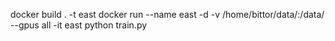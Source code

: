 docker build . -t east
docker run --name east -d -v /home/bittor/data/:/data/ --gpus all -it east python train.py
